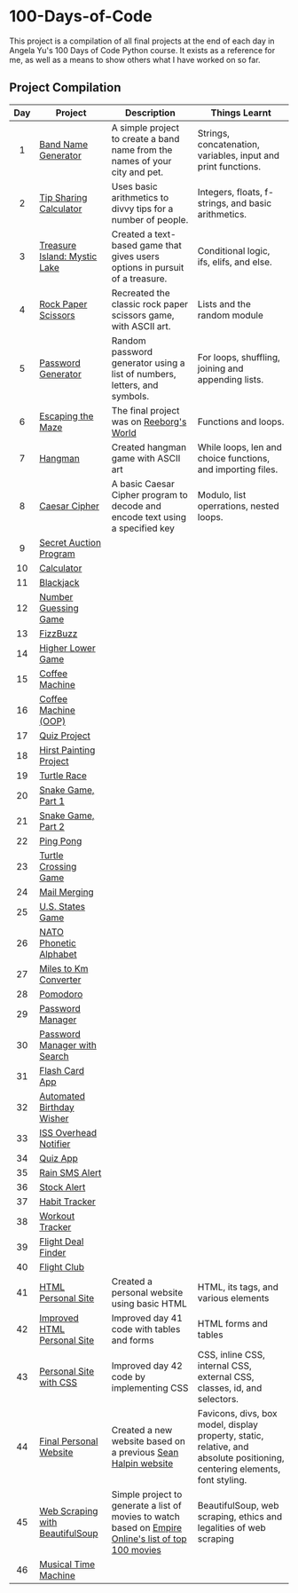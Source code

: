 # 100-Days-of-Code
 This project is a compilation of all final projects at the end of each day in Angela Yu's 100 Days of Code Python course.
 It exists as a reference for me, as well as a means to show others what I have worked on so far. 
 
 ## Project Compilation
| Day | Project                                                            | Description | Things Learnt |
|:----:|-------------------------------------------------------------------|-------------|---------------|
| 1   | [Band Name Generator](/Day%201%20Band%20Name%20Generator/)                   | A simple project to create a band name from the names of your city and pet.| Strings, concatenation, variables, input and print functions.
| 2   | [Tip Sharing Calculator](/Day%202%20Tip%20Calculator/)                       | Uses basic arithmetics to divvy tips for a number of people. | Integers, floats, f-strings, and basic arithmetics. |
| 3   | [Treasure Island: Mystic Lake](/Day%203%20Mystic%20Lake/)                  | Created a text-based game that gives users options in pursuit of a treasure.  | Conditional logic, ifs, elifs, and else. |
| 4   | [Rock Paper Scissors](/Day%204%20Rock%20Paper%20Scissors/)                   | Recreated the classic rock paper scissors game, with ASCII art. | Lists and the random module |
| 5   | [Password Generator](/Day%205%20PyPassword%20Generator/)                   | Random password generator using a list of numbers, letters, and symbols. | For loops, shuffling, joining and appending lists. | 
| 6   | [Escaping the Maze](https://reeborg.ca/reeborg.html?lang=en&mode=python&menu=worlds%2Fmenus%2Freeborg_intro_en.json&name=Maze&url=worlds%2Ftutorial_en%2Fmaze1.json)  |The final project was on [Reeborg's World](https://reeborg.ca/index_en.html) | Functions and loops. |
| 7   | [Hangman](/Day%207%20Hangman/)                                           | Created hangman game with ASCII art | While loops, len and choice functions, and importing files. |
| 8   | [Caesar Cipher](/Day%208%20Caesar%20Cipher/)                               | A basic Caesar Cipher program to decode and encode text using a specified key | Modulo, list operrations, nested loops. |
| 9   | [Secret Auction Program](/Day%209%20Blind%20Auction%20Program/)              |             |
| 10  | [Calculator](/Day%2010%20Calculator%20Function/)                           |             |
| 11  | [Blackjack](/Day%2011%20Blackjack/)                                      |             |
| 12  | [Number Guessing Game](/Day%2012%20Guess%20the%20Number/)                    |             |
| 13  | [FizzBuzz](/Day%2013%20Fizzbuzz/)                                        |             |
| 14  | [Higher Lower Game](/Day%2014%20Higher%20Lower%20Game/)                      |             |
| 15  | [Coffee Machine](/Day%2015%20Coffee%20Machine/)                            |             |
| 16  | [Coffee Machine (OOP)](/Day%2016%20Coffee%20Maker%20(OOP)/)                  |             |
| 17  | [Quiz Project](/Day%2017%20Quiz%20Project/)                                |             |
| 18  | [Hirst Painting Project](/Day%2018%20Hirst%20Painting/)                    |             |
| 19  | [Turtle Race](/Day%2019%20Turtle%20Race/)                                  |             |
| 20  | [Snake Game, Part 1](/Day%2020-21%20Snake%20Game/)                         |             |
| 21  | [Snake Game, Part 2](/Day%2020-21%20Snake%20Game/)                         |             |
| 22  | [Ping Pong](/Day%2022%20Ping%20Pong/)                                      |             |
| 23  | [Turtle Crossing Game](/Day%2023%20Turtle%20Crossing%20Game/)                |             |
| 24  | [Mail Merging](/Day%2024%20Mail%20Merging/)                                |             |
| 25  | [U.S. States Game](/Day%2025%20Sporcle's%20Name%20the%20State%20Game/)           |             |
| 26  | [NATO Phonetic Alphabet](/Day%2026%20NATO%20Phonetic%20Alphabet/)            |             |
| 27  | [Miles to Km Converter](/Day%2027%20Miles%20to%20Kilometers%20Converter/)      |             |
| 28  | [Pomodoro](/Day%2028%20Pomodoro/)                                        |             |
| 29  | [Password Manager](/Day%2029-30%20Password%20Manager/)                     |             |
| 30  | [Password Manager with Search](/Day%2029-30%20Password%20Manager/)         |             |
| 31  | [Flash Card App](/Day%2031%20Flashcard%20App/)                             |             |
| 32  | [Automated Birthday Wisher](/Day%2032%20Automatic%20Birthday%20Wisher/)      |             |
| 33  | [ISS Overhead Notifier](/Day%2033%20ISS%20Overhead%20Notifier/)              |             |
| 34  | [Quiz App](/Day%2034%20Quizler%20App/)                                     |             |
| 35  | [Rain SMS Alert](/Day%2035%20Rain%20SMS%20Alert/)                            |             |
| 36  | [Stock Alert](/Day%2036%20Stock%20Trading%20News%20Alert/)                     |             |
| 37  | [Habit Tracker](/Day%2037%20Habit%20Tracker%20(with%20Pixela)/)                |             |
| 38  | [Workout Tracker](/Day%2038%20Workout%20Tracker/)                          |             |
| 39  | [Flight Deal Finder](/Day%2039%20Flight%20Deal%20Finder/)                    |             |
| 40  | [Flight Club](/Day%2040%20Flight%20Club/)                                  |             |
| 41  | [HTML Personal Site](/Day%2041%20HTML%20Personal%20Site/)                    | Created a personal website using basic HTML | HTML, its tags, and various elements |
| 42  | [Improved HTML Personal Site](/Day%2042%20Improved%20HTML%20Personal%20Site/)  | Improved day 41 code with tables and forms | HTML forms and tables |             |
| 43  | [Personal Site with CSS](/Day%2043%20Personal%20Site%20with%20CSS/)  | Improved day 42 code by implementing CSS | CSS, inline CSS, internal CSS, external CSS, classes, id, and selectors. 
| 44 | [Final Personal Website](/Day%2044%20Final%20Personal%20Website/) | Created a new website based on a previous [Sean Halpin website](https://web.archive.org/web/20180819202235js_/http://seanhalpin.io/)  | Favicons, divs, box model, display property, static, relative, and absolute positioning, centering elements, font styling. 
| 45 | [Web Scraping with BeautifulSoup](/Day%2045%20Web%20Scraper/) | Simple project to generate a list of movies to watch based on [Empire Online's list of top 100 movies](https://web.archive.org/web/20200518073855/https://www.empireonline.com/movies/features/best-movies-2/) | BeautifulSoup, web scraping, ethics and legalities of web scraping |
| 46 | [Musical Time Machine](/Day%2046%20Musical%20Time%20Machine/) | | | 